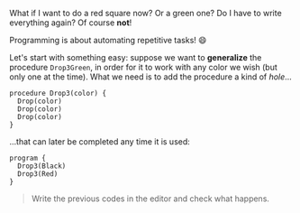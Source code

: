 What if I want to do a red square now? Or a green one?
Do I have to write everything again? Of course **not**!

Programming is about automating repetitive tasks! :smile:

Let's start with something easy: suppose we want to **generalize** the procedure `Drop3Green`, in order for it to work with any color we wish (but only one at the time).
What we need is to add the procedure a kind of _hole_…

```gobstones
procedure Drop3(color) {
  Drop(color)
  Drop(color)
  Drop(color)
}
```

…that can later be completed any time it is used:

```gobstones
program {
  Drop3(Black)
  Drop3(Red)
}
```

> Write the previous codes in the editor and check what happens.